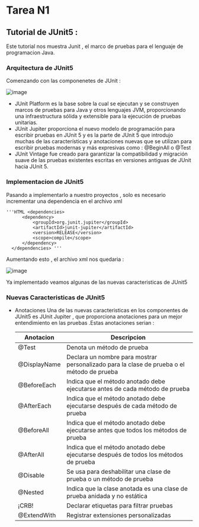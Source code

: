 # Tarea N1
## Tutorial de JUnit5 :

  Este tutorial nos muestra Junit , el marco de pruebas para el lenguaje de programacion Java.
  
### Arquitectura de JUnit5   
  
  Comenzando con las componenetes de JUnit :
  
  ![image](https://github.com/peg1163/CC3S2/assets/92898224/05bf1344-391c-41e2-aa14-31776f56a20e)

  * JUnit Platform es la base sobre la cual se ejecutan y se construyen marcos de pruebas para Java y otros lenguajes JVM,
    proporcionando una infraestructura sólida y extensible para la ejecución de pruebas unitarias.
  * JUnit Jupiter proporciona el nuevo modelo de programación para escribir pruebas en JUnit 5 y es la parte de JUnit 5 que introdujo
    muchas de las características y anotaciones nuevas que se utilizan para escribir pruebas modernas y más expresivas como :
    @BeginAll o @Test
  * JUnit Vintage fue creado para garantizar la compatibilidad y migración suave de las pruebas existentes escritas en versiones antiguas
    de JUnit hacia JUnit 5.

### Implementacion de JUnit5

  Pasando a implementarlo a nuestro proyectos , solo es necesario incrementar una dependencia en el archivo xml

    '''HTML <dependencies>
          <dependency>
              <groupId>org.junit.jupiter</groupId>
              <artifactId>junit-jupiter</artifactId>
              <version>RELEASE</version>
              <scope>compile</scope>
          </dependency>
      </dependencies> '''

  Aumentando esto , el archivo xml nos quedaria : 

  ![image](https://github.com/peg1163/CC3S2/assets/92898224/f5c3f22b-87d4-4c5d-a38e-da410fca306c)

  Ya implementado veamos algunas de las nuevas caracteristicas de JUnit5 
  
### Nuevas Caracteristicas de JUnit5 
  
  * Anotaciones 
  Una de las nuevas caracteristicas en los componentes de JUnit5 es JUnit Jupiter , que proporciona anotaciones para un mejor entendimiento 
  en las pruebas .Estas anotaciones serian :

    | Anotacion | Descripcion |
    |-------------|-------------|
    | @Test	| Denota un método de prueba |
    | @DisplayName	| Declara un nombre para mostrar personalizado para la clase de prueba o el método de prueba |
    | @BeforeEach	| Indica que el método anotado debe ejecutarse antes de cada método de prueba |
    | @AfterEach	| Indica que el método anotado debe ejecutarse después de cada método de prueba |
    | @BeforeAll	| Indica que el método anotado debe ejecutarse antes que todos los métodos de prueba |
    | @AfterAll	| Indica que el método anotado debe ejecutarse después de todos los métodos de prueba |
    | @Disable	| Se usa para deshabilitar una clase de prueba o un método de prueba |
    | @Nested	| Indica que la clase anotada es una clase de prueba anidada y no estática |
    | ¡CRB!	| Declarar etiquetas para filtrar pruebas |
    | @ExtendWith	| Registrar extensiones personalizadas |


  
    

  
